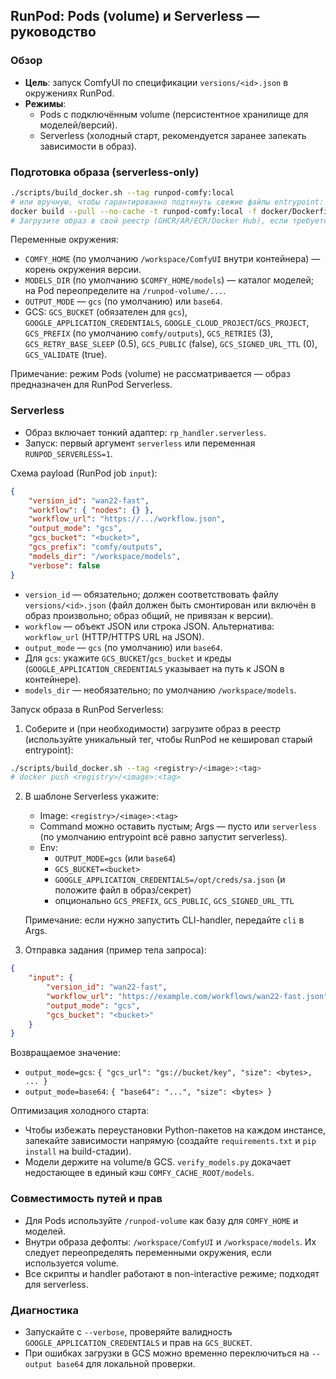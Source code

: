 ## RunPod: Pods (volume) и Serverless — руководство

### Обзор

-   **Цель**: запуск ComfyUI по спецификации `versions/<id>.json` в окружениях RunPod.
-   **Режимы**:
    -   Pods с подключённым volume (персистентное хранилище для моделей/версий).
    -   Serverless (холодный старт, рекомендуется заранее запекать зависимости в образ).

### Подготовка образа (serverless-only)

```bash
./scripts/build_docker.sh --tag runpod-comfy:local
# или вручную, чтобы гарантированно подтянуть свежие файлы entrypoint:
docker build --pull --no-cache -t runpod-comfy:local -f docker/Dockerfile .
# Загрузите образ в свой реестр (GHCR/AR/ECR/Docker Hub), если требуется.
```

Переменные окружения:

-   `COMFY_HOME` (по умолчанию `/workspace/ComfyUI` внутри контейнера) — корень окружения версии.
-   `MODELS_DIR` (по умолчанию `$COMFY_HOME/models`) — каталог моделей; на Pod переопределите на `/runpod-volume/...`.
-   `OUTPUT_MODE` — `gcs` (по умолчанию) или `base64`.
-   GCS: `GCS_BUCKET` (обязателен для `gcs`), `GOOGLE_APPLICATION_CREDENTIALS`, `GOOGLE_CLOUD_PROJECT`/`GCS_PROJECT`,
    `GCS_PREFIX` (по умолчанию `comfy/outputs`), `GCS_RETRIES` (3), `GCS_RETRY_BASE_SLEEP` (0.5), `GCS_PUBLIC` (false), `GCS_SIGNED_URL_TTL` (0), `GCS_VALIDATE` (true).

Примечание: режим Pods (volume) не рассматривается — образ предназначен для RunPod Serverless.

### Serverless

-   Образ включает тонкий адаптер: `rp_handler.serverless`.
-   Запуск: первый аргумент `serverless` или переменная `RUNPOD_SERVERLESS=1`.

Схема payload (RunPod job `input`):

```json
{
    "version_id": "wan22-fast",
    "workflow": { "nodes": {} },
    "workflow_url": "https://.../workflow.json",
    "output_mode": "gcs",
    "gcs_bucket": "<bucket>",
    "gcs_prefix": "comfy/outputs",
    "models_dir": "/workspace/models",
    "verbose": false
}
```

-   `version_id` — обязательно; должен соответствовать файлу `versions/<id>.json` (файл должен быть смонтирован или включён в образ произвольно; образ общий, не привязан к версии).
-   `workflow` — объект JSON или строка JSON. Альтернатива: `workflow_url` (HTTP/HTTPS URL на JSON).
-   `output_mode` — `gcs` (по умолчанию) или `base64`.
-   Для `gcs`: укажите `GCS_BUCKET`/`gcs_bucket` и креды (`GOOGLE_APPLICATION_CREDENTIALS` указывает на путь к JSON в контейнере).
-   `models_dir` — необязательно; по умолчанию `/workspace/models`.

Запуск образа в RunPod Serverless:

1. Соберите и (при необходимости) загрузите образ в реестр (используйте уникальный тег, чтобы RunPod не кешировал старый entrypoint):

```bash
./scripts/build_docker.sh --tag <registry>/<image>:<tag>
# docker push <registry>/<image>:<tag>
```

2. В шаблоне Serverless укажите:

    - Image: `<registry>/<image>:<tag>`
    - Command можно оставить пустым; Args — пусто или `serverless` (по умолчанию entrypoint всё равно запустит serverless).
    - Env:
        - `OUTPUT_MODE=gcs` (или `base64`)
        - `GCS_BUCKET=<bucket>`
        - `GOOGLE_APPLICATION_CREDENTIALS=/opt/creds/sa.json` (и положите файл в образ/секрет)
        - опционально `GCS_PREFIX`, `GCS_PUBLIC`, `GCS_SIGNED_URL_TTL`

    Примечание: если нужно запустить CLI-handler, передайте `cli` в Args.

3. Отправка задания (пример тела запроса):

```json
{
    "input": {
        "version_id": "wan22-fast",
        "workflow_url": "https://example.com/workflows/wan22-fast.json",
        "output_mode": "gcs",
        "gcs_bucket": "<bucket>"
    }
}
```

Возвращаемое значение:

-   `output_mode=gcs`: `{ "gcs_url": "gs://bucket/key", "size": <bytes>, ... }`
-   `output_mode=base64`: `{ "base64": "...", "size": <bytes> }`

Оптимизация холодного старта:

-   Чтобы избежать переустановки Python-пакетов на каждом инстансе, запекайте зависимости напрямую (создайте `requirements.txt` и `pip install` на build-стадии).
-   Модели держите на volume/в GCS. `verify_models.py` докачает недостающее в единый кэш `COMFY_CACHE_ROOT/models`.

### Совместимость путей и прав

-   Для Pods используйте `/runpod-volume` как базу для `COMFY_HOME` и моделей.
-   Внутри образа дефолты: `/workspace/ComfyUI` и `/workspace/models`. Их следует переопределять переменными окружения, если используется volume.
-   Все скрипты и handler работают в non-interactive режиме; подходят для serverless.

### Диагностика

-   Запускайте с `--verbose`, проверяйте валидность `GOOGLE_APPLICATION_CREDENTIALS` и прав на `GCS_BUCKET`.
-   При ошибках загрузки в GCS можно временно переключиться на `--output base64` для локальной проверки.
